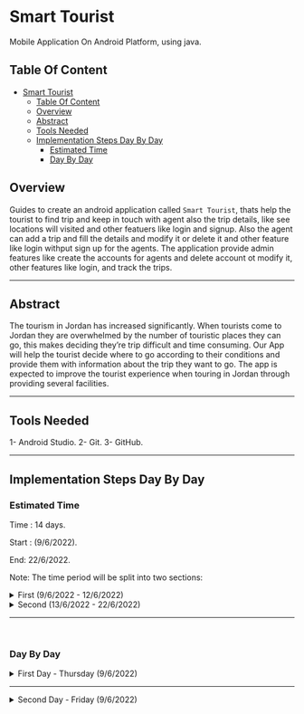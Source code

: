 # Smart Tourist

Mobile Application On Android Platform, using java.  

## Table Of Content

<!-- TOC -->

- [Smart Tourist](#smart-tourist)
    - [Table Of Content](#table-of-content)
    - [Overview](#overview)
    - [Abstract](#abstract)
    - [Tools Needed](#tools-needed)
    - [Implementation Steps Day By Day](#implementation-steps-day-by-day)
        - [Estimated Time](#estimated-time)
        - [Day By Day](#day-by-day)

<!-- /TOC -->

## Overview

Guides to create an android application called `Smart Tourist`, thats help the tourist to find trip and keep in touch with agent also the trip details, like see locations will visited and other featuers like login and signup.
Also the agent can add a trip and fill the details and modify it or delete it and other feature like login withput sign up for the agents. The application provide admin features like create the accounts for agents and delete account ot modify it, other features like login, and track the trips.


---

## Abstract

The tourism in Jordan  has increased significantly. When tourists come to Jordan they are overwhelmed by the number of touristic places they can go, this makes deciding they’re trip difficult and time consuming.
Our App will help the tourist decide where to go according to their conditions and provide them with information about the trip they want to go.
The app is expected to improve the tourist experience when touring in Jordan through providing several facilities.

---


## Tools Needed

1- Android Studio.
2- Git.
3- GitHub.

---

## Implementation Steps Day By Day

### Estimated Time

Time : 14 days.

Start : (9/6/2022).

End: 22/6/2022.

Note: The time period will be split into two sections:

<details>
    <summary>First (9/6/2022 - 12/6/2022)</summary>

    Will design the most screens, Login screen and sign up, homeAgent, homeAdmin, homeTourist,...
    The 40% of work should be submitted at this period

</details>

<details>
    <summary>Second (13/6/2022 - 22/6/2022)</summary>
    
    Will implement and test all functionality.
</details>

---
<br>

### Day By Day

<details>
<summary> First Day - Thursday (9/6/2022)</summary>

Create a repository on github called [`smart-Tourist`](https://github.com/alkhatib99/smart-tourist).

Clone the repo,

```Shell
$ git clone git@github.com:alkhatib99/smart-tourist.git
```

Then change directory into the repo

```Shell
$ cd smart-tourist
```

Create an project inside the directory using android studio.

write scenario, imagine to how will be implemented, [Implementation First Scenario.](./Scenarios/first-scenario.md).

Sketch an prototyping using pen and paper:

- Tourist Prototyping:  
    - ![' '](./assets/wireframe-prototyping-tourist.jpeg).

- Admin & Agent Prototyping:
    - ![' '](./assets/wireframe-prototyping-agent-and-admin.jpeg).
 
 <br>

Start design the user interface and their logc depend on scenario .

- Main Screen:
    - !['MainScreen '](./assets/mainScreen.png)
- Signup Screen
    - !['SignUpScreen '](./assets/signUpScreen.PNG)
- Login Screen
    - !['LoginScreen '](/assets/loginScreen.PNG)

- Connect to firebase.
- Add firebase authentication to app.
- Add check current auth status.

</details>

---

<details>
<summary> Second Day - Friday (9/6/2022)</summary>

- In today we start from writing some logic like:

    - Login And validation using FirebaseAuth and FirebaseUser and FirebaseDatabase.
    - Register Using Firebase.
    - 

- Using firebase our "users"  Database  will have the attributes:
    - username
    - age
    - sex 
    - nationality
    - email
    - password
    - role "tourist", "admin", "agent"

- In Scenario, we said if login successful the next activity depends on roles:
    - if role was "tourist", will go to TouristHomePage.
    - else if was "admin",will go to AdminHomePage
    - else if was "agent", will go to AgentHomePage

so, lets crreate the screens first


</details>



